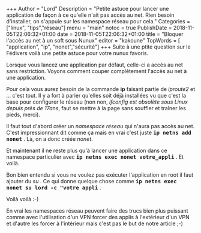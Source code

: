 +++
Author = "Lord"
Description = "Petite astuce pour lancer une application de façon à ce qu'elle n'ait pas accès au net. Rien besoin d'installer, on s'appuie sur les namespace réseau pour cela."
Categories = ["linux", "tips","réseau"]
menu = "main"
notoc = true
PublishDate = 2018-11-05T22:06:32+01:00
date = 2018-11-05T22:06:32+01:00
title = "Bloquer l'accès au net à un soft sous Nunux"
editor = "kakoune"
TopWords = [  "application", "ip", "nonet","sécurité"]
+++
Suite à une ptite question sur le Fédivers voilà une petite astuce pour votre nunux favoris.

Lorsque vous lancez une application par défaut, celle-ci a accès au net sans restriction.
Voyons comment couper complètement l'accès au net à une application.

Pour cela vous aurez besoin de la commande **ip** faisant partie de *iproute2* et … c'est tout.
Il y a fort à parier qu'elles soit déjà installées vu que c'est la base pour configurer le réseau (non non, *ifconfig est obsolète sous Linux depuis près de 17ans*, faut se mettre à la page sans souffler et traîner les pieds, merci).

Il faut tout d'abord créer un *namespace réseau* qui n'aura pas accès au net.
C'est impressionnant dit comme ça mais en vrai c'est juste **<kbd>ip netns add nonet</kbd>** .
Là, on a donc créée *nonet*.

Et maintenant il ne reste plus qu'à lancer une application dans ce namespace particulier avec **<kbd>ip netns exec nonet votre_appli</kbd>** .
Et voilà.

Bon bien entendu si vous ne voulez pas exécuter l'application en root il faut ajouter du *su* .
Ce qui donne quelque chose comme **<kbd>ip netns exec nonet su lord -c "votre appli</kbd>** .

Voilà voilà :-)

En vrai les namespaces réseau peuvent faire des trucs bien plus puissant comme avec l'utilisation d'un VPN forcer des applis à l'extérieur d'un VPN et d'autre les forcer à l'intérieur mais c'est pas le but de notre article ;-)

